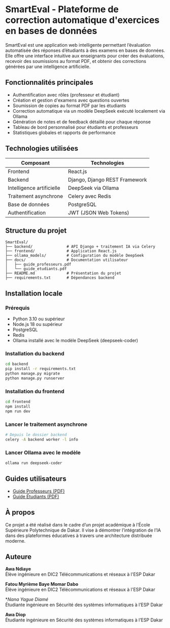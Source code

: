
# SmartEval - Plateforme de correction automatique d'exercices en bases de données

SmartEval est une application web intelligente permettant l’évaluation automatisée des réponses d’étudiants à des examens en bases de données. Elle offre une interface intuitive aux enseignants pour créer des évaluations, recevoir des soumissions au format PDF, et obtenir des corrections générées par une intelligence artificielle.

## Fonctionnalités principales

- Authentification avec rôles (professeur et étudiant)
- Création et gestion d'examens avec questions ouvertes
- Soumission de copies au format PDF par les étudiants
- Correction automatique via un modèle DeepSeek exécuté localement via Ollama
- Génération de notes et de feedback détaillé pour chaque réponse
- Tableau de bord personnalisé pour étudiants et professeurs
- Statistiques globales et rapports de performance

## Technologies utilisées

| Composant        | Technologies                         |
|------------------|--------------------------------------|
| Frontend         | React.js                             |
| Backend          | Django, Django REST Framework        |
| Intelligence artificielle | DeepSeek via Ollama             |
| Traitement asynchrone | Celery avec Redis                   |
| Base de données  | PostgreSQL                           |
| Authentification | JWT (JSON Web Tokens)                |

## Structure du projet

```
SmartEval/
├── backend/               # API Django + traitement IA via Celery
├── frontend/              # Application React.js
├── ollama_models/         # Configuration du modèle DeepSeek
├── docs/                  # Documentation utilisateur
│   ├── guide_professeurs.pdf
│   └── guide_etudiants.pdf
├── README.md              # Présentation du projet
├── requirements.txt       # Dépendances backend
```

## Installation locale

### Prérequis

- Python 3.10 ou supérieur
- Node.js 18 ou supérieur
- PostgreSQL
- Redis
- Ollama installé avec le modèle DeepSeek (deepseek-coder)

### Installation du backend

```bash
cd backend
pip install -r requirements.txt
python manage.py migrate
python manage.py runserver
```

### Installation du frontend

```bash
cd frontend
npm install
npm run dev
```

### Lancer le traitement asynchrone

```bash
# Depuis le dossier backend
celery -A backend worker -l info
```

### Lancer Ollama avec le modèle

```bash
ollama run deepseek-coder
```

## Guides utilisateurs

- [Guide Professeurs (PDF)](./docs/guide_professeurs.pdf)
- [Guide Étudiants (PDF)](./docs/guide_etudiants.pdf)

## À propos

Ce projet a été réalisé dans le cadre d’un projet académique à l’École Supérieure Polytechnique de Dakar. Il vise à démontrer l’intégration de l’IA dans des plateformes éducatives à travers une architecture distribuée moderne.

## Auteure

**Awa Ndiaye**  
Élève ingénieure en DIC2 Télécommunications et réseaux à l'ESP Dakar


**Fatou Myrième Baye Momar Dabo**  
Élève ingénieure en DIC2 Télécommunications et réseaux à l'ESP Dakar

**Nana Yague Diamé*  
Étudiante ingénieure en Sécurité des systèmes informatiques à l’ESP Dakar 

**Awa Diop**  
Étudiante ingénieure en Sécurité des systèmes informatiques à l’ESP Dakar 

